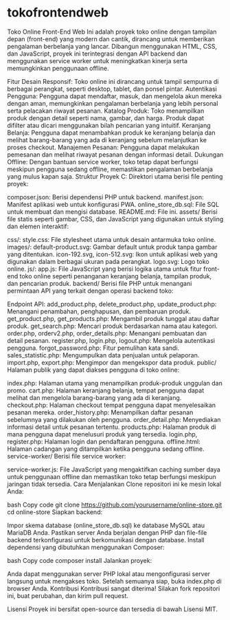 # tokofrontendweb
Toko Online Front-End Web
Ini adalah proyek toko online dengan tampilan depan (front-end) yang modern dan cantik, dirancang untuk memberikan pengalaman berbelanja yang lancar. Dibangun menggunakan HTML, CSS, dan JavaScript, proyek ini terintegrasi dengan API backend dan menggunakan service worker untuk meningkatkan kinerja serta memungkinkan penggunaan offline.

Fitur
Desain Responsif: Toko online ini dirancang untuk tampil sempurna di berbagai perangkat, seperti desktop, tablet, dan ponsel pintar.
Autentikasi Pengguna: Pengguna dapat mendaftar, masuk, dan mengelola akun mereka dengan aman, memungkinkan pengalaman berbelanja yang lebih personal serta pelacakan riwayat pesanan.
Katalog Produk: Toko menampilkan produk dengan detail seperti nama, gambar, dan harga. Produk dapat difilter atau dicari menggunakan bilah pencarian yang intuitif.
Keranjang Belanja: Pengguna dapat menambahkan produk ke keranjang belanja dan melihat barang-barang yang ada di keranjang sebelum melanjutkan ke proses checkout.
Manajemen Pesanan: Pengguna dapat melakukan pemesanan dan melihat riwayat pesanan dengan informasi detail.
Dukungan Offline: Dengan bantuan service worker, toko tetap dapat berfungsi meskipun pengguna sedang offline, memastikan pengalaman berbelanja yang mulus kapan saja.
Struktur Proyek
C:
Direktori utama berisi file penting proyek:

composer.json: Berisi dependensi PHP untuk backend.
manifest.json: Manifest aplikasi web untuk konfigurasi PWA.
online_store_db.sql: File SQL untuk membuat dan mengisi database.
README.md: File ini.
assets/
Berisi file statis seperti gambar, CSS, dan JavaScript yang digunakan untuk styling dan elemen interaktif:

css/:
style.css: File stylesheet utama untuk desain antarmuka toko online.
images/:
default-product.svg: Gambar default untuk produk tanpa gambar yang ditentukan.
icon-192.svg, icon-512.svg: Ikon untuk aplikasi web yang digunakan dalam berbagai ukuran pada perangkat.
logo.svg: Logo toko online.
js/:
app.js: File JavaScript yang berisi logika utama untuk fitur front-end toko online seperti penanganan keranjang belanja, tampilan produk, dan pencarian produk.
backend/
Berisi file PHP untuk menangani permintaan API yang terkait dengan operasi backend toko:

Endpoint API:
add_product.php, delete_product.php, update_product.php: Menangani penambahan, penghapusan, dan pembaruan produk.
get_product.php, get_products.php: Mengambil produk tunggal atau daftar produk.
get_search.php: Mencari produk berdasarkan nama atau kategori.
order.php, orderv2.php, order_details.php: Menangani pembuatan dan detail pesanan.
register.php, login.php, logout.php: Mengelola autentikasi pengguna.
forgot_password.php: Fitur pemulihan kata sandi.
sales_statistic.php: Mengumpulkan data penjualan untuk pelaporan.
import.php, export.php: Mengimpor dan mengekspor data produk.
public/
Halaman publik yang dapat diakses pengguna di toko online:

index.php: Halaman utama yang menampilkan produk-produk unggulan dan promo.
cart.php: Halaman keranjang belanja, tempat pengguna dapat melihat dan mengelola barang-barang yang ada di keranjang.
checkout.php: Halaman checkout tempat pengguna dapat menyelesaikan pesanan mereka.
order_history.php: Menampilkan daftar pesanan sebelumnya yang dilakukan oleh pengguna.
order_detail.php: Menyediakan informasi detail untuk pesanan tertentu.
products.php: Halaman produk di mana pengguna dapat menelusuri produk yang tersedia.
login.php, register.php: Halaman login dan pendaftaran pengguna.
offline.html: Halaman cadangan yang ditampilkan ketika pengguna sedang offline.
service-worker/
Berisi file service worker:

service-worker.js: File JavaScript yang mengaktifkan caching sumber daya untuk penggunaan offline dan memastikan toko tetap berfungsi meskipun jaringan tidak tersedia.
Cara Menjalankan
Clone repositori ini ke mesin lokal Anda:

bash
Copy code
git clone https://github.com/yourusername/online-store.git
cd online-store
Siapkan backend:

Impor skema database (online_store_db.sql) ke database MySQL atau MariaDB Anda.
Pastikan server Anda berjalan dengan PHP dan file-file backend terkonfigurasi untuk berkomunikasi dengan database.
Install dependensi yang dibutuhkan menggunakan Composer:

bash
Copy code
composer install
Jalankan proyek:

Anda dapat menggunakan server PHP lokal atau mengonfigurasi server langsung untuk mengakses toko.
Setelah semuanya siap, buka index.php di browser Anda.
Kontribusi
Kontribusi sangat diterima! Silakan fork repositori ini, buat perubahan, dan kirim pull request.

Lisensi
Proyek ini bersifat open-source dan tersedia di bawah Lisensi MIT.
